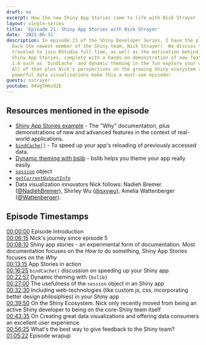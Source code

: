 ```yaml
---
draft: no
excerpt: How the new Shiny App Stories came to life with Nick Strayer
layout: single-series
title: 'Episode 21: Shiny App Stories with Nick Strayer'
date: '2021-06-11'
description: In episode 21 of the Shiny Developer Series, I have the pleasure of welcoming
  back the newest member of the Shiny team, Nick Strayer!  We discuss the road Nick
  traveled to join RStudio full time, as well as the motivation behind the terrific
  Shiny App Stories, complete with a hands-on demonstration of new features in Shiny
  1.6 such as `bindCache` and dynamic theming in the fun explore your weather application.
  All of that plus Nick's perspectives on the growing Shiny ecosystem and creating
  powerful data visualizations make this a must-see episode!
guests: nstrayer
youtube: 84Vg7HKzd2E
---
```


## Resources mentioned in the episode

- [Shiny App Stories example](https://shiny.rstudio.com/app-stories) - The "Why" documentation, plus demonstrations of new and advanced features in the context of real-world applications.
- [`bindCache()`](https://shiny.rstudio.com/app-stories/weather-lookup-caching.html) - To speed up your app's reloading of previously accessed data. 
- [Dynamic theming with bslib](https://shiny.rstudio.com/app-stories/weather-lookup-bslib.html) - bslib helps you theme your app really easily. 
- [`session`](https://shiny.rstudio.com/reference/shiny/1.6.0/session.html) object
- [`getCurrentOutputInfo`](https://shiny.rstudio.com/reference/shiny/1.6.0/getCurrentOutputInfo.html)
- Data visualization innovators Nick follows:  Nadieh Bremer ([@NadiehBremer](https://twitter.com/NadiehBremer)), Shirley Wu ([@sxywu](https://twitter.com/sxywu)), Amelia Wattenberger ([@Wattenberger](https://twitter.com/Wattenberger)).

## Episode Timestamps

[00:00:00](https://youtube.com/watch?v=84Vg7HKzd2E&t=0s) Episode Introduction <br> 
[00:06:15](https://youtube.com/watch?v=84Vg7HKzd2E&t=375s) Nick's journey since episode 5 <br> 
[00:08:10](https://youtube.com/watch?v=84Vg7HKzd2E&t=490s) Shiny app stories - an experimental form of documentation. Most documentation focuses on the *How* to do something, Shiny App Stories focuses on the *Why* <br> 
[00:13:15](https://youtube.com/watch?v=84Vg7HKzd2E&t=795s) App Stories in action <br> 
[00:16:25](https://youtube.com/watch?v=84Vg7HKzd2E&t=985s) `bindCache()` discussion on speeding up your Shiny app <br> 
[00:22:57](https://youtube.com/watch?v=84Vg7HKzd2E&t=1377s) Dynamic theming with `{bslib}` <br> 
[00:27:00](https://youtube.com/watch?v=84Vg7HKzd2E&t=1620s) The usefulness of the `session` object in an Shiny app <br> 
[00:32:30](https://youtube.com/watch?v=84Vg7HKzd2E&t=1950s) Including web-technologies (like custom js, css, incorporating better design philosiphies) in your Shiny app <br> 
[00:39:50](https://youtube.com/watch?v=84Vg7HKzd2E&t=2390s) On the Shiny Ecosystem. Nick only recently moved from being an active Shiny developer to being on the core-Shiny team itself <br> 
[00:43:35](https://youtube.com/watch?v=84Vg7HKzd2E&t=2615s) On Creating great data visualizations and offering data consumers an excellent user experience <br> 
[00:56:25](https://youtube.com/watch?v=84Vg7HKzd2E&t=3385s) What's the best way to give feedback to the Shiny team? <br> 
[01:05:22](https://youtube.com/watch?v=84Vg7HKzd2E&t=3922s) Episode wrapup 
